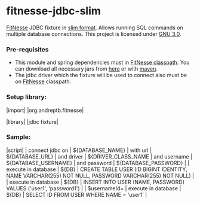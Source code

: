 fitnesse-jdbc-slim
==============

[FitNesse](https://github.com/unclebob/fitnesse) JDBC fixture in [slim format](http://www.fitnesse.org/FitNesse.UserGuide.WritingAcceptanceTests.SliM). Allows running SQL commands on multiple database connections. This project is licensed under [GNU 3.0](LICENSE).

### Pre-requisites

* This module and spring dependencies must in [FitNesse classpath](http://www.fitnesse.org/FitNesse.FullReferenceGuide.UserGuide.WritingAcceptanceTests.ClassPath). You can download all necessary jars from [here](link) or with [maven](https://github.com/lvonk/fitnesse-maven-classpath).
* The jdbc driver which the fixture will be used to connect also must be on [FitNesse](https://github.com/unclebob/fitnesse) classpath.

### Setup library:

|import|
|org.andreptb.fitnesse|

|library|
|jdbc fixture|

###  Sample:

|script|
| connect jdbc on | ${DATABASE_NAME} | with url | ${DATABASE_URL} | and driver | ${DRIVER_CLASS_NAME | and username | ${DATABASE_USERNAME} | and password | ${DATABASE_PASSWORD} |
| execute in database | ${DB} | CREATE TABLE USER (ID BIGINT IDENTITY, NAME VARCHAR(255) NOT NULL, PASSWORD VARCHAR(255) NOT NULL) |
| execute in database | ${DB} | INSERT INTO USER (NAME, PASSWORD) VALUES ('user1', 'password1') |
| $usernameId= | execute in database | ${DB} | SELECT ID FROM USER WHERE NAME = 'user1' |







